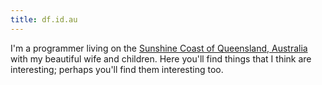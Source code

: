 ```yaml
---
title: df.id.au
---
```


I'm a programmer living on the [Sunshine Coast of Queensland,
Australia](https://en.wikipedia.org/wiki/Sunshine_Coast,_Queensland) with my
beautiful wife and children. Here you'll find things that I think are
interesting; perhaps you'll find them interesting too.
